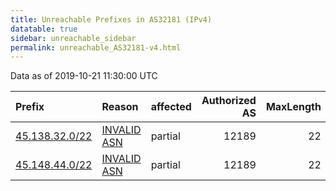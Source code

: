```yaml
---
title: Unreachable Prefixes in AS32181 (IPv4)
datatable: true
sidebar: unreachable_sidebar
permalink: unreachable_AS32181-v4.html
---
```


Data as of 2019-10-21 11:30:00 UTC


<div class="datatable-begin"></div>

| Prefix                                                 | Reason                                                                                                | affected   |   Authorized AS |   MaxLength | Anchor                                         |   unreachable /24s |
|:-------------------------------------------------------|:------------------------------------------------------------------------------------------------------|:-----------|----------------:|------------:|:-----------------------------------------------|-------------------:|
| [45.138.32.0/22](https://stat.ripe.net/45.138.32.0/22) | [INVALID ASN](https://rpki-validator.ripe.net/announcement-preview?asn=AS32181&prefix=45.138.32.0/22) | partial    |           12189 |          22 | [RIPE](unreachable_RIPE_NCC_RPKI_Root-v4.html) |                  4 |
| [45.148.44.0/22](https://stat.ripe.net/45.148.44.0/22) | [INVALID ASN](https://rpki-validator.ripe.net/announcement-preview?asn=AS32181&prefix=45.148.44.0/22) | partial    |           12189 |          22 | [RIPE](unreachable_RIPE_NCC_RPKI_Root-v4.html) |                  4 |

<div class="datatable-end"></div>